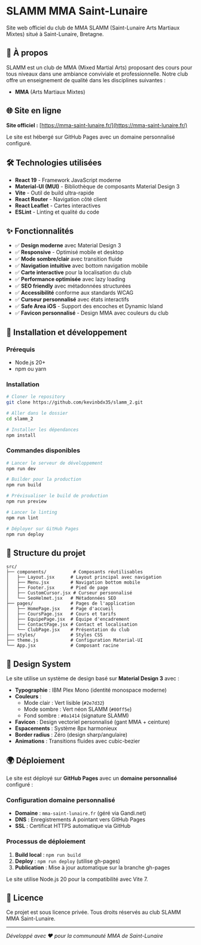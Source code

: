 # SLAMM MMA Saint-Lunaire

Site web officiel du club de MMA SLAMM (Saint-Lunaire Arts Martiaux Mixtes) situé à Saint-Lunaire, Bretagne.

## 🥊 À propos

SLAMM est un club de MMA (Mixed Martial Arts) proposant des cours pour tous niveaux dans une ambiance conviviale et professionnelle. Notre club offre un enseignement de qualité dans les disciplines suivantes :

- **MMA** (Arts Martiaux Mixtes)

## 🌐 Site en ligne

**Site officiel :** [https://mma-saint-lunaire.fr/](https://mma-saint-lunaire.fr/)

Le site est hébergé sur GitHub Pages avec un domaine personnalisé configuré.

## 🛠️ Technologies utilisées

- **React 19** - Framework JavaScript moderne
- **Material-UI (MUI)** - Bibliothèque de composants Material Design 3
- **Vite** - Outil de build ultra-rapide
- **React Router** - Navigation côté client
- **React Leaflet** - Cartes interactives
- **ESLint** - Linting et qualité du code

## ✨ Fonctionnalités

- ✅ **Design moderne** avec Material Design 3
- ✅ **Responsive** - Optimisé mobile et desktop
- ✅ **Mode sombre/clair** avec transition fluide
- ✅ **Navigation intuitive** avec bottom navigation mobile
- ✅ **Carte interactive** pour la localisation du club
- ✅ **Performance optimisée** avec lazy loading
- ✅ **SEO friendly** avec métadonnées structurées
- ✅ **Accessibilité** conforme aux standards WCAG
- ✅ **Curseur personnalisé** avec états interactifs
- ✅ **Safe Area iOS** - Support des encoches et Dynamic Island
- ✅ **Favicon personnalisé** - Design MMA avec couleurs du club

## 🚀 Installation et développement

### Prérequis

- Node.js 20+ 
- npm ou yarn

### Installation

```bash
# Cloner le repository
git clone https://github.com/kevinbdx35/slamm_2.git

# Aller dans le dossier
cd slamm_2

# Installer les dépendances
npm install
```

### Commandes disponibles

```bash
# Lancer le serveur de développement
npm run dev

# Builder pour la production
npm run build

# Prévisualiser le build de production
npm run preview

# Lancer le linting
npm run lint

# Déployer sur GitHub Pages
npm run deploy
```

## 📱 Structure du projet

```
src/
├── components/          # Composants réutilisables
│   ├── Layout.jsx      # Layout principal avec navigation
│   ├── Menu.jsx        # Navigation bottom mobile
│   ├── Footer.jsx      # Pied de page
│   ├── CustomCursor.jsx # Curseur personnalisé
│   └── SeoHelmet.jsx   # Métadonnées SEO
├── pages/              # Pages de l'application
│   ├── HomePage.jsx    # Page d'accueil
│   ├── CoursPage.jsx   # Cours et tarifs
│   ├── EquipePage.jsx  # Équipe d'encadrement
│   ├── ContactPage.jsx # Contact et localisation
│   └── ClubPage.jsx    # Présentation du club
├── styles/             # Styles CSS
├── theme.js            # Configuration Material-UI
└── App.jsx             # Composant racine
```

## 🎨 Design System

Le site utilise un système de design basé sur **Material Design 3** avec :

- **Typographie** : IBM Plex Mono (identité monospace moderne)
- **Couleurs** : 
  - Mode clair : Vert lisible (`#2e7d32`)
  - Mode sombre : Vert néon SLAMM (`#00ff5e`)
  - Fond sombre : `#0a1414` (signature SLAMM)
- **Favicon** : Design vectoriel personnalisé (gant MMA + ceinture)
- **Espacements** : Système 8px harmonieux
- **Border radius** : Zéro (design sharp/angulaire)
- **Animations** : Transitions fluides avec cubic-bezier

## 🌍 Déploiement

Le site est déployé sur **GitHub Pages** avec un **domaine personnalisé** configuré :

### Configuration domaine personnalisé
- **Domaine** : `mma-saint-lunaire.fr` (géré via Gandi.net)
- **DNS** : Enregistrements A pointant vers GitHub Pages
- **SSL** : Certificat HTTPS automatique via GitHub

### Processus de déploiement
1. **Build local** : `npm run build`
2. **Deploy** : `npm run deploy` (utilise gh-pages)
3. **Publication** : Mise à jour automatique sur la branche gh-pages

Le site utilise Node.js 20 pour la compatibilité avec Vite 7.

## 📄 Licence

Ce projet est sous licence privée. Tous droits réservés au club SLAMM MMA Saint-Lunaire.

---

*Développé avec ❤️ pour la communauté MMA de Saint-Lunaire*